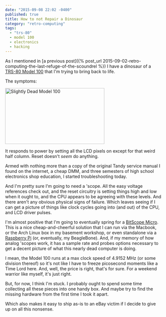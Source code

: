 ```yaml
---
date: "2015-09-08 22:02 -0400"
published: true
title: How to not Repair a Dinosaur
category: "retro-computing"
tags: 
  - "trs-80"
  - model 100
  - electronics
  - hacking
---
```




As I mentioned in [a previous post]({% post_url 2015-09-02-retro-computing-the-last-refuge-of-the-scoundrel %}) I have a dinosaur of a [TRS-80 Model 100](http://www.oldcomputers.net/trs100.html) that I'm trying to bring back to life.

<!--more-->

The symptoms:

<a data-flickr-embed="true"  href="https://www.flickr.com/photos/clvrmnky/21233283076/in/datetaken-public/" title="Slightly Dead Model 100"><img src="https://farm6.staticflickr.com/5725/21233283076_24791a5140_n.jpg" width="320" height="180" alt="Slightly Dead Model 100"></a><script async src="//embedr.flickr.com/assets/client-code.js" charset="utf-8"></script>

It responds to power by setting all the LCD pixels on except for that weird half column. Reset doesn't _seem_ do anything.

Armed with nothing more than a copy of the original Tandy service manual I found on the internet, a cheap DMM, and three semesters of high school electronics shop education, I started troubleshooting today.

And I'm pretty sure I'm going to need a 'scope. All the easy voltage references check out, and the reset circuitry is setting things high and low when it ought to, and the CPU appears to be agreeing with these levels. And there aren't any obvious physical signs of failure. Which leaves seeing if I can get a picture of things like clock cycles going into (and out) of the CPU, and LCD driver pulses.

I'm almost positive that I'm going to eventually spring for a [BitScope Micro](http://bitscope.com/product/BS05/). This is a nice cheap-and-cheerful solution that I can run via the Macbook, or the Arch Linux box in my basement workshop, or even standalone via a [Raspberry Pi](http://bitscope.com/pi/) (or, eventually, my BeagleBone). And, if my memory of how analog 'scopes work, it has a sample rate and probes options necessary to get a decent picture of what this nearly dead computer is doing.

I mean, the Model 100 runs at a max clock speed of 4.9152 MHz (or some division thereof) so it's not like I have to freeze picosecond moments like a Time Lord here. And, well, the price is right, that's for sure. For a weekend warrior like myself, it's just right.

But, for now, I think I'm stuck. I probably ought to spend some time collecting all these pieces into one handy box. And maybe try to find the missing hardware from the first time I took it apart.

Which also makes it easy to ship as-is to an eBay victim if I decide to give up on all this nonsense.
